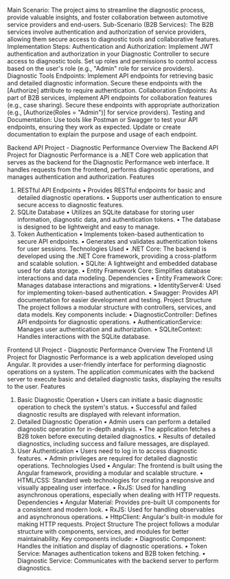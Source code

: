 
Main Scenario:
The project aims to streamline the diagnostic process, provide valuable insights, and foster collaboration between automotive service providers and end-users.
Sub-Scenario (B2B Services):
The B2B services involve authentication and authorization of service providers, allowing them secure access to diagnostic tools and collaborative features.
Implementation Steps:
Authentication and Authorization:
Implement JWT authentication and authorization in your Diagnostic Controller to secure access to diagnostic tools.
Set up roles and permissions to control access based on the user's role (e.g., "Admin" role for service providers).
Diagnostic Tools Endpoints:
Implement API endpoints for retrieving basic and detailed diagnostic information.
Secure these endpoints with the [Authorize] attribute to require authentication.
Collaboration Endpoints:
As part of B2B services, implement API endpoints for collaboration features (e.g., case sharing).
Secure these endpoints with appropriate authorization (e.g., [Authorize(Roles = "Admin")] for service providers).
Testing and Documentation:
Use tools like Postman or Swagger to test your API endpoints, ensuring they work as expected.
Update or create documentation to explain the purpose and usage of each endpoint.

Backend API Project - Diagnostic Performance
Overview
The Backend API Project for Diagnostic Performance is a .NET Core web application that serves as the backend for the Diagnostic Performance web interface. It handles requests from the frontend, performs diagnostic operations, and manages authentication and authorization.
Features
1. RESTful API Endpoints
•	Provides RESTful endpoints for basic and detailed diagnostic operations.
•	Supports user authentication to ensure secure access to diagnostic features.
2. SQLite Database
•	Utilizes an SQLite database for storing user information, diagnostic data, and authentication tokens.
•	The database is designed to be lightweight and easy to manage.
3. Token Authentication
•	Implements token-based authentication to secure API endpoints.
•	Generates and validates authentication tokens for user sessions.
Technologies Used
•	.NET Core: The backend is developed using the .NET Core framework, providing a cross-platform and scalable solution.
•	SQLite: A lightweight and embedded database used for data storage.
•	Entity Framework Core: Simplifies database interactions and data modeling.
Dependencies
•	Entity Framework Core: Manages database interactions and migrations.
•	IdentityServer4: Used for implementing token-based authentication.
•	Swagger: Provides API documentation for easier development and testing.
Project Structure
The project follows a modular structure with controllers, services, and data models. Key components include:
•	DiagnosticController: Defines API endpoints for diagnostic operations.
•	AuthenticationService: Manages user authentication and authorization.
•	SQLiteContext: Handles interactions with the SQLite database.


Frontend UI Project - Diagnostic Performance
Overview
The Frontend UI Project for Diagnostic Performance is a web application developed using Angular. It provides a user-friendly interface for performing diagnostic operations on a system. The application communicates with the backend server to execute basic and detailed diagnostic tasks, displaying the results to the user.
Features
1. Basic Diagnostic Operation
•	Users can initiate a basic diagnostic operation to check the system's status.
•	Successful and failed diagnostic results are displayed with relevant information.
2. Detailed Diagnostic Operation
•	Admin users can perform a detailed diagnostic operation for in-depth analysis.
•	The application fetches a B2B token before executing detailed diagnostics.
•	Results of detailed diagnostics, including success and failure messages, are displayed.
3. User Authentication
•	Users need to log in to access diagnostic features.
•	Admin privileges are required for detailed diagnostic operations.
Technologies Used
•	Angular: The frontend is built using the Angular framework, providing a modular and scalable structure.
•	HTML/CSS: Standard web technologies for creating a responsive and visually appealing user interface.
•	RxJS: Used for handling asynchronous operations, especially when dealing with HTTP requests.
Dependencies
•	Angular Material: Provides pre-built UI components for a consistent and modern look.
•	RxJS: Used for handling observables and asynchronous operations.
•	HttpClient: Angular's built-in module for making HTTP requests.
Project Structure
The project follows a modular structure with components, services, and modules for better maintainability. Key components include:
•	Diagnostic Component: Handles the initiation and display of diagnostic operations.
•	Token Service: Manages authentication tokens and B2B token fetching.
•	Diagnostic Service: Communicates with the backend server to perform diagnostics.
